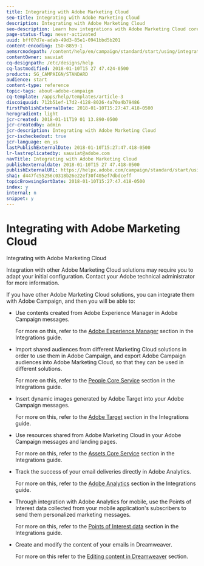 ```yaml
---
title: Integrating with Adobe Marketing Cloud
seo-title: Integrating with Adobe Marketing Cloud
description: Integrating with Adobe Marketing Cloud
seo-description: Learn how integrations with Adobe Marketing Cloud core services and solutions such as Adobe Analytics and Experience Manager can improve your Adobe Campaign strategy with deep insights and convenient content management.
page-status-flag: never-activated
uuid: bff07d7e-adab-49d3-85e1-0941bbd5b201
content-encoding: ISO-8859-1
aemsrcnodepath: /content/help/en/campaign/standard/start/using/integrating-with-adobe-marketing-cloud
contentOwner: sauviat
cq-designpath: /etc/designs/help
cq-lastmodified: 2018-01-10T15 27 47.424-0500
products: SG_CAMPAIGN/STANDARD
audience: start
content-type: reference
topic-tags: about-adobe-campaign
cq-template: /apps/help/templates/article-3
discoiquuid: 712b51ef-17d2-4128-8026-4a70a4b79486
firstPublishExternalDate: 2018-01-10T15:27:47.418-0500
herogradient: light
jcr-created: 2018-01-11T19 01 13.890-0500
jcr-createdby: admin
jcr-description: Integrating with Adobe Marketing Cloud
jcr-ischeckedout: true
jcr-language: en_us
lastPublishExternalDate: 2018-01-10T15:27:47.418-0500
lr-lastreplicatedby: sauviat@adobe.com
navTitle: Integrating with Adobe Marketing Cloud
publishexternaldate: 2018-01-10T15 27 47.418-0500
publishExternalURL: https://helpx.adobe.com/campaign/standard/start/using/integrating-with-adobe-marketing-cloud.html
sha1: d447fc55256c0318b26e22ef30f405ef7dbdceff
topicBrowsingSortDate: 2018-01-10T15:27:47.418-0500
index: y
internal: n
snippet: y
---
```


# Integrating with Adobe Marketing Cloud

Integrating with Adobe Marketing Cloud

Integration with other Adobe Marketing Cloud solutions may require you to adapt your initial configuration. Contact your Adobe technical administrator for more information.

If you have other Adobe Marketing Cloud solutions, you can integrate them with Adobe Campaign, and then you will be able to:

* Use contents created from Adobe Experience Manager in Adobe Campaign messages.

  For more on this, refer to the [Adobe Experience Manager](../../integrating/using/creating-campaigns-and-emails-in-experience-manager-6-3.md) section in the Integrations guide.

* Import shared audiences from different Marketing Cloud solutions in order to use them in Adobe Campaign, and export Adobe Campaign audiences into Adobe Marketing Cloud, so that they can be used in different solutions.

  For more on this, refer to the [People Core Service](../../integrating/using/about-people-core-service-integration.md) section in the Integrations guide.

* Insert dynamic images generated by Adobe Target into your Adobe Campaign messages.

  For more on this, refer to the [Adobe Target](../../integrating/using/about-adobe-target-integration.md) section in the Integrations guide.

* Use resources shared from Adobe Marketing Cloud in your Adobe Campaign messages and landing pages.

  For more on this, refer to the [Assets Core Service](../../integrating/using/assets-core-service-integration.md) section in the Integrations guide.

* Track the success of your email deliveries directly in Adobe Analytics.

  For more on this, refer to the [Adobe Analytics](../../integrating/using/about-adobe-analytics-integration.md) section in the Integrations guide.

* Through integration with Adobe Analytics for mobile, use the Points of Interest data collected from your mobile application's subscribers to send them personalized marketing messages.

  For more on this, refer to the [Points of Interest data](../../integrating/using/about-points-of-interest-data.md) section in the Integrations guide.

* Create and modify the content of your emails in Dreamweaver.

  For more on this refer to the [Editing content in Dreamweaver](../../designing/using/design-content-in-adobe-campaign.md#editing-content-in-dreamweaver) section.

